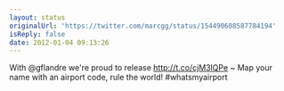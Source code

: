 ```yaml
---
layout: status
originalUrl: 'https://twitter.com/marcgg/status/154490608587784194'
isReply: false
date: 2012-01-04 09:13:26
---
```


With @gflandre we're proud to release http://t.co/cjM3lQPe ~ Map your name with an airport code, rule the world! #whatsmyairport
